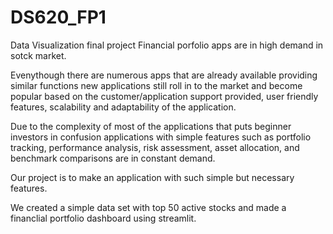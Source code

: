 # DS620_FP1
Data Visualization final project
Financial porfolio apps are in high demand in sotck market.

Evenythough there are numerous apps that are already available providing similar functions new applications still roll in to the market and become popular based on the customer/application support provided, user friendly features, scalability and adaptability of the application.

Due to the complexity of most of the applications that puts beginner investors in confusion applications with simple features such as portfolio tracking, performance analysis, risk assessment, asset allocation, and benchmark comparisons are in constant demand.

Our project is to make an application with such simple but necessary features.

We created a simple data set with top 50 active stocks and made a financlial portfolio dashboard using streamlit.
